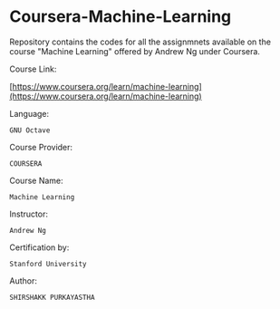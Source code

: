 # Coursera-Machine-Learning
Repository contains the codes for all the assignmnets available on the course "Machine Learning" offered by Andrew Ng under Coursera.

Course Link:

      
[https://www.coursera.org/learn/machine-learning](https://www.coursera.org/learn/machine-learning)


    
Language:

    GNU Octave
    
Course Provider:

    COURSERA
    
Course Name:

    Machine Learning
        
Instructor:

    Andrew Ng
    
Certification by:

    Stanford University
    
    
Author:

    SHIRSHAKK PURKAYASTHA
